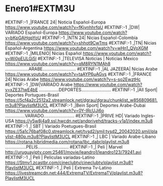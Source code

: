 # Enero1#EXTM3U
#EXTINF:-1 ,|FRANCE 24| Noticia Español-Europa
https://www.youtube.com/watch?v=fKjynhhrfqU
#EXTINF:-1 ,|DW| VARIADO Español-Europa
https://www.youtube.com/watch?v=bKpGAHgpYoU
#EXTINF:-1 ,|NTN 24| Nicias Español-Colombia
https://www.youtube.com/watch?v=shhot9CwTms
#EXTINF:-1 ,|TN| Nicias Español-Argentina
https://www.youtube.com/watch?v=wHn1_QVoXGM
#EXTINF:-1 ,|MILENIO| Nicias Español
https://www.youtube.com/watch?v=Wi0pEULGi5I
#EXTINF:-1 ,|TELEVISA Noticias | Noticias Mexico
https://www.youtube.com/watch?v=qM8RYN1MAh8
...................ARABE...........................
#EXTINF:-1 ,|AL JAZEERA| Nicias Arabe
https://www.youtube.com/watch?v=taAYP6uAGvs
#EXTINF:-1 ,|FRANCE 24| Nicias Arabe
https://www.youtube.com/watch?v=s-so2EwztHc
#EXTINF:-1 ,|DW|VARIADO Arabe
https://www.youtube.com/watch?v=xZE37lwE4bE
................DEPORTES........................
#EXTINF:-1 ,|All Sport| Deportes Portugues-Brasil
https://5cf4a2c2512a2.streamlock.net/dgrau/dgrau/chunklist_w856809681.m3u8?PlaylistM3UCL
#EXTINF:-1 ,|Bein Sport| Deportes Arabe-Dubai
https://www.youtube.com/watch?v=0Y-IRcUJi6o
................VARIADO.........................
#EXTINF:-1 ,|PRIVE HD| Variado Ingles-USA
https://y5w8j4a9.ssl.hwcdn.net/andprivehd/tracks-v1a1/index.m3u8
#EXTINF:-1 ,| SBT | Variado Poetugues-Brasil
https://5a1c76baf08c0.streamlock.net/tvsd2/smil:tvsd2_20042020.smil/playlist-480p.m3u8?PlaylistM3UCL
#EXTINF:-1 ,| LBC | Variado Arabe-Libano
https://rotana.hibridmedia.com/rotana/lbc_dabr/playlist.m3u8
.................PELIS.........................
#EXTINF:-1 ,| Peli | Marvel
http://uruguayiptv.com:25461/movie/leandro1/leandro123/79241.avi
#EXTINF:-1 ,| Peli | Peliculas variadas-Latino
https://Stmv1.zcastbr.com/cineclubtv/cineclubtv/playlist.m3u8?PlaylistM3UCL
#EXTINF:-1 ,| Peli | Extrema Tv-Latino
https://livestreamcdn.net:444/ExtremaTV/ExtremaTV/playlist.m3u8?PlaylistM3UCL

